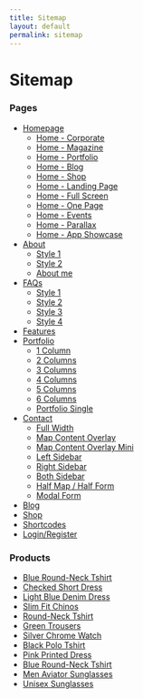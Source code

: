 ```yaml
---
title: Sitemap
layout: default
permalink: sitemap
---
```

# Sitemap


<div class="col_one_third ">

<h3>Pages</h3>

<ul class="iconlist nobottommargin">
<li><i class="icon-file-alt"></i><a href="#">Homepage</a>
    <ul>
        <li><i class="icon-file-alt"></i><a href="#"><div>Home - Corporate</div></a></li>
        <li><i class="icon-file-alt"></i><a href="#"><div>Home - Magazine</div></a></li>
        <li><i class="icon-file-alt"></i><a href="#"><div>Home - Portfolio</div></a></li>
        <li><i class="icon-file-alt"></i><a href="#"><div>Home - Blog</div></a></li>
        <li><i class="icon-file-alt"></i><a href="#"><div>Home - Shop</div></a></li>
        <li><i class="icon-file-alt"></i><a href="#"><div>Home - Landing Page</div></a></li>
        <li><i class="icon-file-alt"></i><a href="#"><div>Home - Full Screen</div></a></li>
        <li><i class="icon-file-alt"></i><a href="#"><div>Home - One Page</div></a></li>
        <li><i class="icon-file-alt"></i><a href="#"><div>Home - Events</div></a></li>
        <li><i class="icon-file-alt"></i><a href="#"><div>Home - Parallax</div></a></li>
        <li><i class="icon-file-alt"></i><a href="#"><div>Home - App Showcase</div></a></li>
    </ul>
</li>
<li><i class="icon-file-alt"></i><a href="#">About</a>
    <ul>
        <li><i class="icon-file-alt"></i><a href="#">Style 1</a></li>
        <li><i class="icon-file-alt"></i><a href="#">Style 2</a></li>
        <li><i class="icon-file-alt"></i><a href="#">About me</a></li>
    </ul>
</li>
<li><i class="icon-file-alt"></i><a href="#">FAQs</a>
    <ul>
        <li><i class="icon-file-alt"></i><a href="#">Style 1</a></li>
        <li><i class="icon-file-alt"></i><a href="#">Style 2</a></li>
        <li><i class="icon-file-alt"></i><a href="#">Style 3</a></li>
        <li><i class="icon-file-alt"></i><a href="#">Style 4</a></li>
    </ul>
</li>
<li><i class="icon-file-alt"></i><a href="#">Features</a></li>
<li><i class="icon-file-alt"></i><a href="#">Portfolio</a>
    <ul>
        <li><i class="icon-file-alt"></i><a href="#">1 Column</a></li>
        <li><i class="icon-file-alt"></i><a href="#">2 Columns</a></li>
        <li><i class="icon-file-alt"></i><a href="#">3 Columns</a></li>
        <li><i class="icon-file-alt"></i><a href="#">4 Columns</a></li>
        <li><i class="icon-file-alt"></i><a href="#">5 Columns</a></li>
        <li><i class="icon-file-alt"></i><a href="#">6 Columns</a></li>
        <li><i class="icon-file-alt"></i><a href="#">Portfolio Single</a></li>
    </ul>
</li>
<li><i class="icon-file-alt"></i><a href="#">Contact</a>
    <ul>
        <li><i class="icon-file-alt"></i><a href="#">Full Width</a></li>
        <li><i class="icon-file-alt"></i><a href="#">Map Content Overlay</a></li>
        <li><i class="icon-file-alt"></i><a href="#">Map Content Overlay Mini</a></li>
        <li><i class="icon-file-alt"></i><a href="#">Left Sidebar</a></li>
        <li><i class="icon-file-alt"></i><a href="#">Right Sidebar</a></li>
        <li><i class="icon-file-alt"></i><a href="#">Both Sidebar</a></li>
        <li><i class="icon-file-alt"></i><a href="#">Half Map / Half Form</a></li>
        <li><i class="icon-file-alt"></i><a href="#">Modal Form</a></li>
    </ul>
</li>
<li><i class="icon-file-alt"></i><a href="#">Blog</a></li>
<li><i class="icon-file-alt"></i><a href="#">Shop</a></li>
<li><i class="icon-file-alt"></i><a href="#">Shortcodes</a></li>
<li><i class="icon-file-alt"></i><a href="#">Login/Register</a></li>
</ul>

</div>

<div class="col_one_third nobottommargin">


<h3>Products</h3>

<ul class="iconlist nobottommargin">
<li><i class="icon-shopping-cart"></i><a href="#">Blue Round-Neck Tshirt</a></li>
<li><i class="icon-shopping-cart"></i><a href="#">Checked Short Dress</a></li>
<li><i class="icon-shopping-cart"></i><a href="#">Light Blue Denim Dress</a></li>
<li><i class="icon-shopping-cart"></i><a href="#">Slim Fit Chinos</a></li>
<li><i class="icon-shopping-cart"></i><a href="#">Round-Neck Tshirt</a></li>
<li><i class="icon-shopping-cart"></i><a href="#">Green Trousers</a></li>
<li><i class="icon-shopping-cart"></i><a href="#">Silver Chrome Watch</a></li>
<li><i class="icon-shopping-cart"></i><a href="#">Black Polo Tshirt</a></li>
<li><i class="icon-shopping-cart"></i><a href="#">Pink Printed Dress</a></li>
<li><i class="icon-shopping-cart"></i><a href="#">Blue Round-Neck Tshirt</a></li>
<li><i class="icon-shopping-cart"></i><a href="#">Men Aviator Sunglasses</a></li>
<li><i class="icon-shopping-cart"></i><a href="#">Unisex Sunglasses</a></li>
</ul>




</div>

<div class="col_one_third nobottommargin col_last">



</div>

